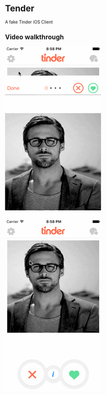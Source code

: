 # Tender

A fake Tinder iOS Client

## Video walkthrough

![Video Walkthrough](Tender.gif)
![Video Walkthrough](Tender2.gif)
